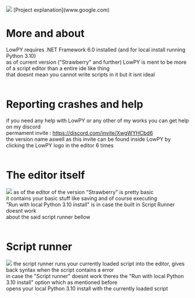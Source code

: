 <img src="https://cdn.discordapp.com/attachments/578453280405848064/965905027929636864/github_lowpy_label_thingy.png">
                                          [Project explanation](www.google.com) 

# More and about
LowPY requires .NET Framework 6.0 installed (and for local install running Python 3.10)<br />
as of current version ("Strawberry" and further) LowPY is ment to be more of a script editor than a entire ide like thing<br />
that doesnt mean you cannot write scripts in it but it isnt ideal<br />
<br />
# Reporting crashes and help
if you need any help with LowPY or any other of my works you can get help on my discord <br />
permament invite : https://discord.com/invite/XwgWYHCbd6 <br />
the version name aswell as this invite can be found inside LowPY by clicking the LowPY logo in the editor 6 times <br />
<br />
# The editor itself
<img src="https://cdn.discordapp.com/attachments/578453280405848064/965916913106559016/unknown.png">
as of the editor of the version "Strawberry" is pretty basic <br />
it contains your basic stuff like saving and of course executing <br />
"Run with local Python 3.10 install" is in case the built in Script Runner doesnt work <br />
about the said script runner bellow <br />
<br />

# Script runner
<img src="https://cdn.discordapp.com/attachments/578453280405848064/966387402513977384/unknown.png">
the script runner runs your currently loaded script into the editor, gives back syntax when the script contains a error <br />
in case the "Script runner" doesnt work theres the "Run with local Python 3.10 install" option which as mentioned before <br />
opens your local Python 3.10 install with the currently loaded script
